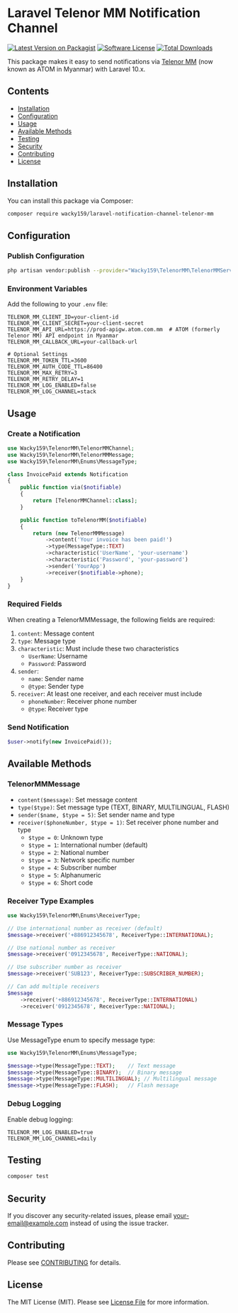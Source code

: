 # Laravel Telenor MM Notification Channel

[![Latest Version on Packagist](https://img.shields.io/packagist/v/laravel-notification-channels/telenor-mm.svg?style=flat-square)](https://packagist.org/packages/laravel-notification-channels/telenor-mm)
[![Software License](https://img.shields.io/badge/license-MIT-brightgreen.svg?style=flat-square)](LICENSE.md)
[![Total Downloads](https://img.shields.io/packagist/dt/laravel-notification-channels/telenor-mm.svg?style=flat-square)](https://packagist.org/packages/laravel-notification-channels/telenor-mm)

This package makes it easy to send notifications via [Telenor MM](https://www.linkedin.com/company/telenor-group/) (now known as ATOM in Myanmar) with Laravel 10.x.

## Contents

- [Installation](#installation)
- [Configuration](#configuration)
- [Usage](#usage)
- [Available Methods](#available-methods)
- [Testing](#testing)
- [Security](#security)
- [Contributing](#contributing)
- [License](#license)

## Installation

You can install this package via Composer:

```bash
composer require wacky159/laravel-notification-channel-telenor-mm
```

## Configuration

### Publish Configuration

```bash
php artisan vendor:publish --provider="Wacky159\TelenorMM\TelenorMMServiceProvider"
```

### Environment Variables

Add the following to your `.env` file:

```env
TELENOR_MM_CLIENT_ID=your-client-id
TELENOR_MM_CLIENT_SECRET=your-client-secret
TELENOR_MM_API_URL=https://prod-apigw.atom.com.mm  # ATOM (formerly Telenor MM) API endpoint in Myanmar
TELENOR_MM_CALLBACK_URL=your-callback-url

# Optional Settings
TELENOR_MM_TOKEN_TTL=3600
TELENOR_MM_AUTH_CODE_TTL=86400
TELENOR_MM_MAX_RETRY=3
TELENOR_MM_RETRY_DELAY=1
TELENOR_MM_LOG_ENABLED=false
TELENOR_MM_LOG_CHANNEL=stack
```

## Usage

### Create a Notification

```php
use Wacky159\TelenorMM\TelenorMMChannel;
use Wacky159\TelenorMM\TelenorMMMessage;
use Wacky159\TelenorMM\Enums\MessageType;

class InvoicePaid extends Notification
{
    public function via($notifiable)
    {
        return [TelenorMMChannel::class];
    }

    public function toTelenorMM($notifiable)
    {
        return (new TelenorMMMessage)
            ->content('Your invoice has been paid!')
            ->type(MessageType::TEXT)
            ->characteristic('UserName', 'your-username')
            ->characteristic('Password', 'your-password')
            ->sender('YourApp')
            ->receiver($notifiable->phone);
    }
}
```

### Required Fields

When creating a TelenorMMMessage, the following fields are required:

1. `content`: Message content
2. `type`: Message type
3. `characteristic`: Must include these two characteristics
   - `UserName`: Username
   - `Password`: Password
4. `sender`: 
   - `name`: Sender name
   - `@type`: Sender type
5. `receiver`: At least one receiver, and each receiver must include
   - `phoneNumber`: Receiver phone number
   - `@type`: Receiver type

### Send Notification

```php
$user->notify(new InvoicePaid());
```

## Available Methods

### TelenorMMMessage

- `content($message)`: Set message content
- `type($type)`: Set message type (TEXT, BINARY, MULTILINGUAL, FLASH)
- `sender($name, $type = 5)`: Set sender name and type
- `receiver($phoneNumber, $type = 1)`: Set receiver phone number and type
  - `$type = 0`: Unknown type
  - `$type = 1`: International number (default)
  - `$type = 2`: National number
  - `$type = 3`: Network specific number
  - `$type = 4`: Subscriber number
  - `$type = 5`: Alphanumeric
  - `$type = 6`: Short code

### Receiver Type Examples

```php
use Wacky159\TelenorMM\Enums\ReceiverType;

// Use international number as receiver (default)
$message->receiver('+886912345678', ReceiverType::INTERNATIONAL);

// Use national number as receiver
$message->receiver('0912345678', ReceiverType::NATIONAL);

// Use subscriber number as receiver
$message->receiver('SUB123', ReceiverType::SUBSCRIBER_NUMBER);

// Can add multiple receivers
$message
    ->receiver('+886912345678', ReceiverType::INTERNATIONAL)
    ->receiver('0912345678', ReceiverType::NATIONAL);
```

### Message Types

Use MessageType enum to specify message type:

```php
use Wacky159\TelenorMM\Enums\MessageType;

$message->type(MessageType::TEXT);    // Text message
$message->type(MessageType::BINARY);  // Binary message
$message->type(MessageType::MULTILINGUAL); // Multilingual message
$message->type(MessageType::FLASH);   // Flash message
```

### Debug Logging

Enable debug logging:

```env
TELENOR_MM_LOG_ENABLED=true
TELENOR_MM_LOG_CHANNEL=daily
```

## Testing

```bash
composer test
```

## Security

If you discover any security-related issues, please email [your-email@example.com](mailto:your-email@example.com) instead of using the issue tracker.

## Contributing

Please see [CONTRIBUTING](CONTRIBUTING.md) for details.

## License

The MIT License (MIT). Please see [License File](LICENSE.md) for more information.
